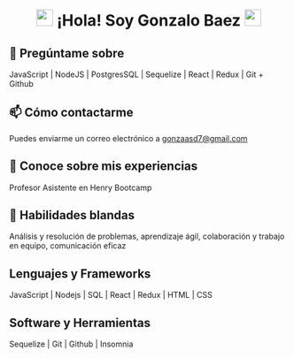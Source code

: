 <!-- Encabezado con animación -->
<h1 align="center">
  <img src="https://media.giphy.com/media/l0MYt5jPR6QX5pnqM/giphy.gif" width="30"> ¡Hola! Soy Gonzalo Baez <img src="https://media.giphy.com/media/l0MYt5jPR6QX5pnqM/giphy.gif" width="30">
</h1>


<!-- Sección de temas para preguntar -->
## 💬 Pregúntame sobre
JavaScript | NodeJS | PostgresSQL | Sequelize | React | Redux | Git + Github

<!-- Sección de cómo contactar -->
## 📫 Cómo contactarme
Puedes enviarme un correo electrónico a gonzaasd7@gmail.com

<!-- Sección de experiencia -->
## 📄 Conoce sobre mis experiencias
Profesor Asistente en Henry Bootcamp

<!-- Sección de habilidades -->
## 📄 Habilidades blandas
Análisis y resolución de problemas, aprendizaje ágil, colaboración y trabajo en equipo, comunicación eficaz

<!-- Sección de lenguajes y marcos -->
## Lenguajes y Frameworks
JavaScript | Nodejs | SQL | React | Redux | HTML | CSS

<!-- Sección de software y herramientas -->
## Software y Herramientas
 Sequelize | Git | Github | Insomnia
